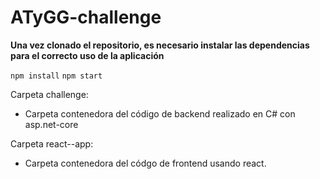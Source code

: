 # ATyGG-challenge

**Una vez clonado el repositorio, es necesario instalar las dependencias para el correcto uso de la aplicación**

```npm install```
```npm start```


Carpeta challenge:
<ul>
  <li>Carpeta contenedora del código de backend realizado en C# con asp.net-core</li>
</ul>


Carpeta react--app:
<ul>
  <li>Carpeta contenedora del códgo de frontend usando react.</li>
</ul>
